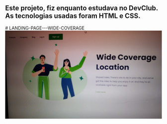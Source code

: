 <h2> Este projeto, fiz enquanto estudava no DevClub. As tecnologias usadas foram HTML e CSS.</h2>
# LANDING-PAGE---WIDE-COVERAGE

<img src= "assets/wide.jpg"/>
